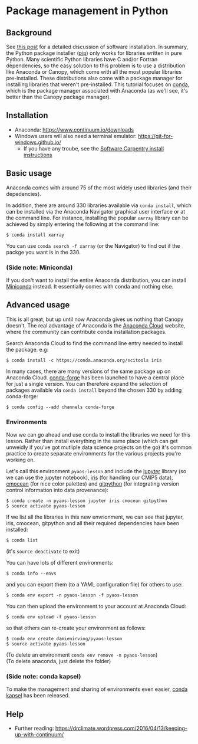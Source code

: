 # Package management in Python

## Background

See [this post](https://drclimate.wordpress.com/2014/10/30/software-installation-explained/)
for a detailed discussion of software installation. 
In summary, the Python package installer ([pip](https://pip.pypa.io)) only works for libraries written in pure Python.
Many scientific Python libraries have C and/or Fortran dependencies,
so the easy solution to this problem is to use a distribution like Anaconda or Canopy, 
which come with all the most popular libraries pre-installed.
These distributions also come with a package manager for installing libraries that weren't pre-installed.
This tutorial focuses on [conda](https://conda.io/docs/), which is the package manager associated with Anaconda
(as we'll see, it's better than the Canopy package manager).

## Installation

* Anaconda: https://www.continuum.io/downloads
* Windows users will also need a terminal emulator: https://git-for-windows.github.io/
  * If you have any troube, see the [Software Carpentry install instructions](https://swcarpentry.github.io/workshop-template/) 

## Basic usage

Anaconda comes with around 75 of the most widely used libraries (and their depedencies).

In addition, there are around 330 libraries available via `conda install`,
which can be installed via the Anaconda Navigator graphical user interface or at the command line.
For instance, installing the popular `xarray` library can be achieved
by simply entering the following at the command line:  
```
$ conda install xarray
```
You can use `conda search -f xarray` (or the Navigator) to find out if the packge you want is in the 330.

### (Side note: Miniconda)

If you don't want to install the entire Anaconda distribution,
you can install [Miniconda](http://conda.pydata.org/miniconda.html) instead.
It essentially comes with conda and nothing else.


## Advanced usage

This is all great, but up until now Anaconda gives us nothing that Canopy doesn't.
The real advantage of Anaconda is the [Anaconda Cloud](https://anaconda.org) website,
where the community can contribute conda installation packages.

Search Anaconda Cloud to find the command line entry needed to install the package. e.g:
```
$ conda install -c https://conda.anaconda.org/scitools iris
```

In many cases, there are many versions of the same package up on Anaconda Cloud.
[conda-forge](https://conda-forge.github.io/) has been launched to have a central place for just a single version.
You can therefore expand the selection of packages available via `conda install` beyond the chosen 330 by adding conda-forge:
```
$ conda config --add channels conda-forge
```

### Environments

Now we can go ahead and use conda to install the libraries we need for this lesson.
Rather than install everything in the same place
(which can get unweidly if you've got mutliple data science projects on the go)
it's common practice to create separate environments
for the various projects you're working on. 

Let's call this environment `pyaos-lesson`
and include the [jupyter](https://jupyter.org/) library (so we can use the jupyter notebook),
[iris](http://scitools.org.uk/iris/) (for handling our CMIP5 data),
[cmocean](http://matplotlib.org/cmocean/) (for nice color palettes) and 
[gitpython](http://gitpython.readthedocs.io)
(for integrating version control information into data provenance):

```
$ conda create -n pyaos-lesson jupyter iris cmocean gitpython
$ source activate pyaos-lesson
```
If we list all the libraries in this new envrionment,
we can see that jupyter, iris, cmocean, gitpython
and all their required dependencies have been installed:

```
$ conda list
```

(it's `source deactivate` to exit)

You can have lots of different environments:

```
$ conda info --envs
```

and you can export them (to a YAML configuration file) for others to use:

```
$ conda env export -n pyaos-lesson -f pyaos-lesson
```

You can then upload the environment to your account at Anaconda Cloud:

```
$ conda env upload -f pyaos-lesson
```

so that others can re-create your environment as follows:

```
$ conda env create damienirving/pyaos-lesson
$ source activate pyaos-lesson
```

(To delete an environment `conda env remove -n pyaos-lesson`)  
(To delete anaconda, just delete the folder)


### (Side note: conda kapsel)

To make the management and sharing of environments even easier, [conda kapsel](https://www.continuum.io/blog/developer-blog/automate-your-readme-conda-kapsel-beta-1) has been released.


## Help
  
* Further reading: https://drclimate.wordpress.com/2016/04/13/keeping-up-with-continuum/
